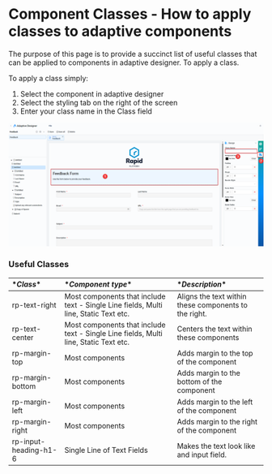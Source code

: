 # Component Classes - How to apply classes to adaptive components

The purpose of this page is to provide a succinct list of useful classes that can be applied to components in adaptive designer. To apply a class.

To apply a class simply:

1. Select the component in adaptive designer
2. Select the styling tab on the right of the screen
3. Enter your class name in the Class field

![image-1693977274533.png](./downloaded_image_1705285196560.png)

### Useful Classes

|\**Class**|\**Component type**|\**Description**|
|:----|:----|:----|
|rp-text-right|Most components that include text - Single Line fields, Multi line, Static Text etc.|Aligns the text within these components to the right.|
|rp-text-center|Most components that include text - Single Line fields, Multi line, Static Text etc.|Centers the text within these components|
|rp-margin-top|Most components|Adds margin to the top of the component|
|rp-margin-bottom|Most components|Adds margin to the bottom of the component|
|rp-margin-left|Most components|Adds margin to the left of the component|
|rp-margin-right|Most components|Adds margin to the right of the component|
|rp-input-heading-h1-6|Single Line of Text Fields|Makes the text look like and input field.|

